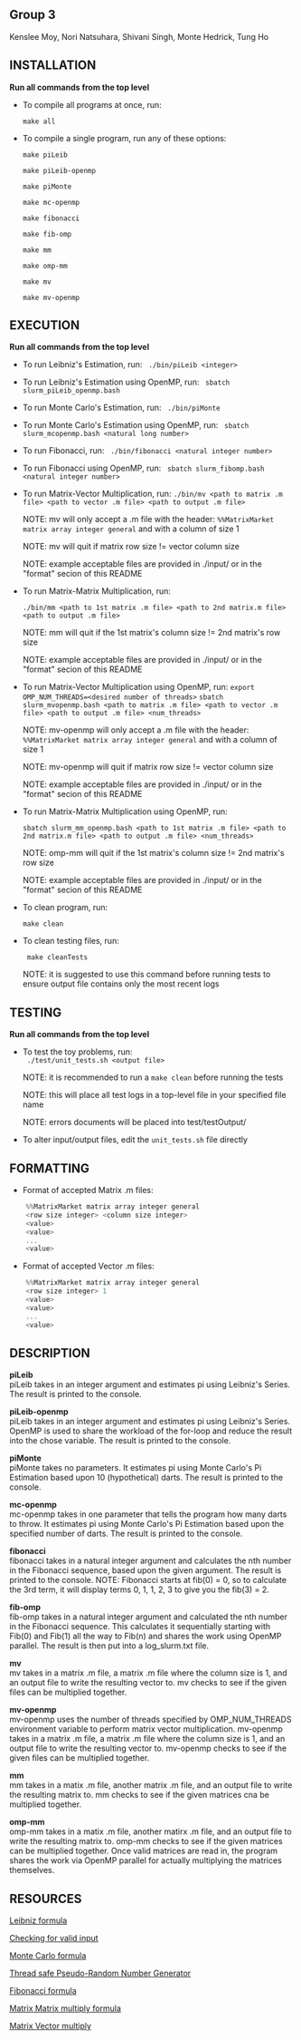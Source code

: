 ## Group 3 <br />
Kenslee Moy, Nori Natsuhara, Shivani Singh, Monte Hedrick, Tung Ho

## INSTALLATION <br />
**Run all commands from the top level**

* To compile all programs at once, run:

    `make all`

* To compile a single program, run any of these options:

    `make piLeib`

    `make piLeib-openmp`
	
    `make piMonte`

    `make mc-openmp`
	
    `make fibonacci`

    `make fib-omp`
	
    `make mm`

    `make omp-mm`
	
    `make mv`

    `make mv-openmp`

## EXECUTION <br />
**Run all commands from the top level**

* To run Leibniz's Estimation, run:
   ` ./bin/piLeib <integer>`

* To run Leibniz's Estimation using OpenMP, run:
   ` sbatch slurm_piLeib_openmp.bash`

* To run Monte Carlo's Estimation, run:
   ` ./bin/piMonte`

* To run Monte Carlo's Estimation using OpenMP, run:
   ` sbatch slurm_mcopenmp.bash <natural long number>`

* To run Fibonacci, run:
   ` ./bin/fibonacci <natural integer number>`

* To run Fibonacci using OpenMP, run:
    ` sbatch slurm_fibomp.bash <natural integer number>`

* To run Matrix-Vector Multiplication, run:
    `./bin/mv <path to matrix .m file> <path to vector .m file> <path to output .m file>`
	
	NOTE: mv will only accept a .m file with the header:
        `%%MatrixMarket matrix array integer general`
    and with a column of size 1

    NOTE: mv will quit if matrix row size != vector column size

    NOTE: example acceptable files are provided in ./input/ or in the "format" secion of this README
    

* To run Matrix-Matrix Multiplication, run:

    `./bin/mm <path to 1st matrix .m file> <path to 2nd matrix.m file> <path to output .m file>`

    NOTE: mm will quit if the 1st matrix's column size != 2nd matrix's row size

    NOTE: example acceptable files are provided in ./input/ or in the "format" secion of this README
    
* To run Matrix-Vector Multiplication using OpenMP, run:
    `export OMP_NUM_THREADS=<desired number of threads>`
    `sbatch slurm_mvopenmp.bash <path to matrix .m file> <path to vector .m file> <path to output .m file> <num_threads>`
	
	NOTE: mv-openmp will only accept a .m file with the header:
        `%%MatrixMarket matrix array integer general`
    and with a column of size 1

    NOTE: mv-openmp will quit if matrix row size != vector column size

    NOTE: example acceptable files are provided in ./input/ or in the "format" secion of this README

* To run Matrix-Matrix Multiplication using OpenMP, run:

    `sbatch slurm_mm_openmp.bash <path to 1st matrix .m file> <path to 2nd matrix.m file> <path to output .m file> <num_threads>`

    NOTE: omp-mm will quit if the 1st matrix's column size != 2nd matrix's row size

    NOTE: example acceptable files are provided in ./input/ or in the "format" secion of this README

* To clean program, run:

    `make clean`

* To clean testing files, run:

   ` make cleanTests`

    NOTE: it is suggested to use this command before running tests to ensure output file contains 
        only the most recent logs

## TESTING <br />
**Run all commands from the top level**

* To test the toy problems, run: <br />
   ` ./test/unit_tests.sh <output file>`

   NOTE: it is recommended to run a `make clean` before running the tests

   NOTE: this will place all test logs in a top-level file in your specified file name

   NOTE: errors documents will be placed into test/testOutput/

* To alter input/output files, edit the `unit_tests.sh` file directly

## FORMATTING <br />
* Format of accepted Matrix .m files:
```c
    %%MatrixMarket matrix array integer general
    <row size integer> <column size integer>
    <value>
    <value>
    ...
    <value>
```

* Format of accepted Vector .m files:
```c
    %%MatrixMarket matrix array integer general
    <row size integer> 1
    <value>
    <value>
    ...
    <value>
```

## DESCRIPTION <br />
**piLeib** <br />
piLeib takes in an integer argument and estimates pi using Leibniz's Series. 
The result is printed to the console.

**piLeib-openmp** <br />
piLeib takes in an integer argument and estimates pi using Leibniz's Series. 
OpenMP is used to share the workload of the for-loop and reduce the result into
the chose variable. The result is printed to the console.

**piMonte** <br />
piMonte takes no parameters. It estimates pi using Monte Carlo's Pi
Estimation based upon 10 (hypothetical) darts. The result is printed to
the console.

**mc-openmp** <br />
mc-openmp takes in one parameter that tells the program how many darts to throw.
It estimates pi using Monte Carlo's Pi Estimation based upon the specified number
of darts. The result is printed to the console.

**fibonacci** <br />
fibonacci takes in a natural integer argument and calculates the nth
number in the Fibonacci sequence, based upon the given argument. The result
is printed to the console. 
NOTE: Fibonacci starts at fib(0) = 0, so to calculate the 
3rd term, it will display terms 0, 1, 1, 2, 3 to give you the fib(3) = 2.

**fib-omp** <br />
fib-omp takes in a natural integer argument and calculated the nth number in
the Fibonacci sequence. This calculates it sequentially starting with Fib(0)
and Fib(1) all the way to Fib(n) and shares the work using OpenMP parallel.
The result is then put into a log_slurm.txt file.

**mv** <br />
mv takes in a matrix .m file, a matrix .m file where the column size is 1, 
and an output file to write the resulting vector to. mv checks to see if the
given files can be multiplied together.

**mv-openmp** <br />
mv-openmp uses the number of threads specified by OMP_NUM_THREADS environment variable
to perform matrix vector multiplication. mv-openmp takes in a matrix .m file, a matrix 
.m file where the column size is 1, and an output file to write the resulting vector to.
mv-openmp checks to see if the given files can be multiplied together.

**mm** <br />
mm takes in a matix .m file, another matrix .m file, and an output file to
write the resulting matrix to. mm checks to see if the given matrices cna be
multiplied together.

**omp-mm** <br />
omp-mm takes in a matix .m file, another matirx .m file, and an output file to
write the resulting matrix to. omp-mm checks to see if the given matrices can be
multiplied together. Once valid matrices are read in, the program shares the work
via OpenMP parallel for actually multiplying the matrices themselves.

## RESOURCES <br />
[Leibniz formula](https://stackoverflow.com/questions/18036367/leibniz-formula-for-%CF%80-is-this-any-good-python "Leibniz formula")

[Checking for valid input](https://stackoverflow.com/questions/17292545/how-to-check-if-the-input-is-a-number-or-not-in-c "Checking for valid input")

[Monte Carlo formula](https://www.geeksforgeeks.org/estimating-value-pi-using-monte-carlo/ "Monte Carlo formula")

[Thread safe Pseudo-Random Number Generator](https://linux.die.net/man/3/rand_r "rand_r")

[Fibonacci formula](https://www.programiz.com/c-programming/examples/fibonacci-series "Fibonacci formula")

[Matrix Matrix multiply formula](https://www.programiz.com/python-programming/examples/multiply-matrix "Matrix Matrix multiply formula")

[Matrix Vector multiply](https://mathinsight.org/matrix_vector_multiplication "Matrix Vector multiply")

